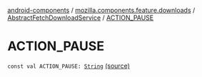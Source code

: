 [android-components](../../index.md) / [mozilla.components.feature.downloads](../index.md) / [AbstractFetchDownloadService](index.md) / [ACTION_PAUSE](./-a-c-t-i-o-n_-p-a-u-s-e.md)

# ACTION_PAUSE

`const val ACTION_PAUSE: `[`String`](https://kotlinlang.org/api/latest/jvm/stdlib/kotlin/-string/index.html) [(source)](https://github.com/mozilla-mobile/android-components/blob/master/components/feature/downloads/src/main/java/mozilla/components/feature/downloads/AbstractFetchDownloadService.kt#L572)